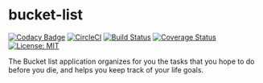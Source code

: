 # bucket-list

[![Codacy Badge](https://api.codacy.com/project/badge/Grade/9eb767981d1445b2899f8df277ec9a92)](https://www.codacy.com/app/SerryJohns/bucket-list?utm_source=github.com&utm_medium=referral&utm_content=SerryJohns/bucket-list&utm_campaign=badger)
[![CircleCI](https://circleci.com/gh/SerryJohns/bucket-list/tree/master.svg?style=svg)](https://circleci.com/gh/SerryJohns/bucket-list/tree/master)
[![Build Status](https://travis-ci.org/SerryJohns/bucket-list.svg?branch=master)](https://travis-ci.org/SerryJohns/bucket-list)
[![Coverage Status](https://coveralls.io/repos/github/SerryJohns/bucket-list/badge.svg?branch=master)](https://coveralls.io/github/SerryJohns/bucket-list?branch=master)
[![License: MIT](https://img.shields.io/badge/License-MIT-yellow.svg)](https://opensource.org/licenses/MIT)

The Bucket list application organizes for you the tasks that you hope to do before you die, and helps you keep track of your life goals.
